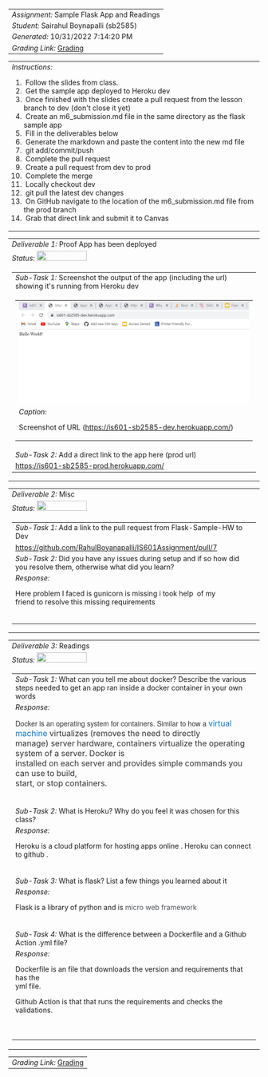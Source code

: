 <table><tr><td> <em>Assignment: </em> Sample Flask App and Readings</td></tr>
<tr><td> <em>Student: </em> Sairahul Boynapalli (sb2585)</td></tr>
<tr><td> <em>Generated: </em> 10/31/2022 7:14:20 PM</td></tr>
<tr><td> <em>Grading Link: </em> <a rel="noreferrer noopener" href="https://learn.ethereallab.app/homework/IS601-007-F22/sample-flask-app-and-readings/grade/sb2585" target="_blank">Grading</a></td></tr></table>
<table><tr><td> <em>Instructions: </em> <ol><li>&nbsp;Follow the slides from class.&nbsp;</li><li>&nbsp;Get the sample app deployed to Heroku dev</li><li>&nbsp;Once finished with the slides create a pull request from the lesson branch to dev (don't close it yet)&nbsp;</li><li>&nbsp;Create an m6_submission.md file in the same directory as the flask sample app&nbsp;</li><li>&nbsp;Fill in the deliverables below&nbsp;</li><li>&nbsp;Generate the markdown and paste the content into the new md file&nbsp;</li><li>&nbsp;git add/commit/push&nbsp;</li><li>&nbsp;Complete the pull request&nbsp;</li><li>&nbsp;Create a pull request from dev to prod&nbsp;</li><li>&nbsp;Complete the merge&nbsp;</li><li>&nbsp;Locally checkout dev&nbsp;</li><li>&nbsp;git pull the latest dev changes&nbsp;</li><li>&nbsp;On GitHub navigate to the location of the m6_submission.md file from the prod branch&nbsp;</li><li>&nbsp;Grab that direct link and submit it to Canvas</li></ol></td></tr></table>
<table><tr><td> <em>Deliverable 1: </em> Proof App has been deployed </td></tr><tr><td><em>Status: </em> <img width="100" height="20" src="http://via.placeholder.com/400x120/009955/fff?text=Complete"></td></tr>
<tr><td><table><tr><td> <em>Sub-Task 1: </em> Screenshot the output of the app (including the url) showing it's running from Heroku dev</td></tr>
<tr><td><table><tr><td><img width="768px" src="https://github.com/RahulBoyanapalli/IS601Assignment/blob/main/Hello_World_Screenshot.png"/></td></tr>
<tr><td> <em>Caption:</em> <p>Screenshot of URL (<a href="https://is601-sb2585-dev.herokuapp.com/">https://is601-sb2585-dev.herokuapp.com/</a>)<br></p>
</td></tr>
</table></td></tr>
<tr><td> <em>Sub-Task 2: </em> Add a direct link to the app here (prod url)</td></tr>
<tr><td> <a rel="noreferrer noopener" target="_blank" href="https://is601-sb2585-prod.herokuapp.com/">https://is601-sb2585-prod.herokuapp.com/</a> </td></tr>
</table></td></tr>
<table><tr><td> <em>Deliverable 2: </em> Misc </td></tr><tr><td><em>Status: </em> <img width="100" height="20" src="http://via.placeholder.com/400x120/009955/fff?text=Complete"></td></tr>
<tr><td><table><tr><td> <em>Sub-Task 1: </em> Add a link to the pull request from Flask-Sample-HW to Dev</td></tr>
<tr><td> <a rel="noreferrer noopener" target="_blank" href="https://github.com/RahulBoyanapalli/IS601Assignment/pull/7">https://github.com/RahulBoyanapalli/IS601Assignment/pull/7</a> </td></tr>
<tr><td> <em>Sub-Task 2: </em> Did you have any issues during setup and if so how did you resolve them, otherwise what did you learn?</td></tr>
<tr><td> <em>Response:</em> <p>Here problem I faced is gunicorn is missing i took help&nbsp; of my<br>friend to resolve this missing requirements<br></p><br></td></tr>
</table></td></tr>
<table><tr><td> <em>Deliverable 3: </em> Readings </td></tr><tr><td><em>Status: </em> <img width="100" height="20" src="http://via.placeholder.com/400x120/009955/fff?text=Complete"></td></tr>
<tr><td><table><tr><td> <em>Sub-Task 1: </em> What can you tell me about docker? Describe the various steps needed to get an app ran inside a docker container in your own words</td></tr>
<tr><td> <em>Response:</em> <p><span style="color: rgb(51, 51, 51); font-family: AmazonEmber, &quot;Helvetica Neue&quot;, Helvetica, Arial, sans-serif; font-size:<br>16px;">Docker is an operating system for containers. Similar to how a&nbsp;</span><a href="https://aws.amazon.com/ec2/" style="box-sizing:<br>border-box; color: rgb(9, 114, 211); outline: 0px; background-color: transparent; text-decoration-line: none; font-family: AmazonEmber,<br>&quot;Helvetica Neue&quot;, Helvetica, Arial, sans-serif; font-size: 16px;">virtual machine</a><span style="color: rgb(51, 51, 51); font-family:<br>AmazonEmber, &quot;Helvetica Neue&quot;, Helvetica, Arial, sans-serif; font-size: 16px;">&nbsp;virtualizes (removes the need to directly<br>manage) server hardware, containers virtualize the operating system of a server. Docker is<br>installed on each server and provides simple commands you can use to build,<br>start, or stop containers.</span><br></p><br></td></tr>
<tr><td> <em>Sub-Task 2: </em> What is Heroku? Why do you feel it was chosen for this class?</td></tr>
<tr><td> <em>Response:</em> <p>Heroku is a cloud platform for hosting apps online . Heroku can connect<br>to github .<br></p><br></td></tr>
<tr><td> <em>Sub-Task 3: </em> What is flask? List a few things you learned about it</td></tr>
<tr><td> <em>Response:</em> <p>Flask is a library of python and is&nbsp;<span style="color: rgb(77, 81, 86); font-family:<br>Roboto, arial, sans-serif;">micro web framework</span><br></p><br></td></tr>
<tr><td> <em>Sub-Task 4: </em> What is the difference between a Dockerfile and a Github Action .yml file?</td></tr>
<tr><td> <em>Response:</em> <p>Dockerfile is an file that downloads the version and requirements that has the<br>yml file.<div>Github Action is that that runs the requirements and checks the validations.</div><br></p><br></td></tr>
</table></td></tr>
<table><tr><td><em>Grading Link: </em><a rel="noreferrer noopener" href="https://learn.ethereallab.app/homework/IS601-007-F22/sample-flask-app-and-readings/grade/sb2585" target="_blank">Grading</a></td></tr></table>
